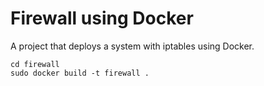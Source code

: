 # Firewall using Docker

A project that deploys a system with iptables using Docker.

```
cd firewall
sudo docker build -t firewall .
```
